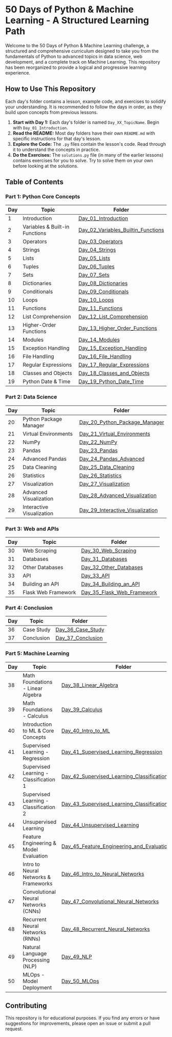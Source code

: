# 50 Days of Python & Machine Learning - A Structured Learning Path

Welcome to the 50 Days of Python & Machine Learning challenge, a structured and comprehensive curriculum designed to take you from the fundamentals of Python to advanced topics in data science, web development, and a complete track on Machine Learning. This repository has been reorganized to provide a logical and progressive learning experience.

## How to Use This Repository

Each day's folder contains a lesson, example code, and exercises to solidify your understanding. It is recommended to follow the days in order, as they build upon concepts from previous lessons.

1.  **Start with Day 1:** Each day's folder is named `Day_XX_TopicName`. Begin with `Day_01_Introduction`.
2.  **Read the README:** Most day folders have their own `README.md` with specific instructions for that day's lesson.
3.  **Explore the Code:** The `.py` files contain the lesson's code. Read through it to understand the concepts in practice.
4.  **Do the Exercises:** The `solutions.py` file (in many of the earlier lessons) contains exercises for you to solve. Try to solve them on your own before looking at the solutions.

## Table of Contents

### Part 1: Python Core Concepts
| Day | Topic                          | Folder                                                               |
|-----|--------------------------------|----------------------------------------------------------------------|
| 1   | Introduction                   | [Day_01_Introduction](./Day_01_Introduction/)                        |
| 2   | Variables & Built-in Functions | [Day_02_Variables_Builtin_Functions](./Day_02_Variables_Builtin_Functions/) |
| 3   | Operators                      | [Day_03_Operators](./Day_03_Operators/)                              |
| 4   | Strings                        | [Day_04_Strings](./Day_04_Strings/)                                  |
| 5   | Lists                          | [Day_05_Lists](./Day_05_Lists/)                                      |
| 6   | Tuples                         | [Day_06_Tuples](./Day_06_Tuples/)                                    |
| 7   | Sets                           | [Day_07_Sets](./Day_07_Sets/)                                        |
| 8   | Dictionaries                   | [Day_08_Dictionaries](./Day_08_Dictionaries/)                        |
| 9   | Conditionals                   | [Day_09_Conditionals](./Day_09_Conditionals/)                        |
| 10  | Loops                          | [Day_10_Loops](./Day_10_Loops/)                                      |
| 11  | Functions                      | [Day_11_Functions](./Day_11_Functions/)                              |
| 12  | List Comprehension             | [Day_12_List_Comprehension](./Day_12_List_Comprehension/)            |
| 13  | Higher-Order Functions         | [Day_13_Higher_Order_Functions](./Day_13_Higher_Order_Functions/)    |
| 14  | Modules                        | [Day_14_Modules](./Day_14_Modules/)                                  |
| 15  | Exception Handling             | [Day_15_Exception_Handling](./Day_15_Exception_Handling/)            |
| 16  | File Handling                  | [Day_16_File_Handling](./Day_16_File_Handling/)                      |
| 17  | Regular Expressions            | [Day_17_Regular_Expressions](./Day_17_Regular_Expressions/)          |
| 18  | Classes and Objects            | [Day_18_Classes_and_Objects](./Day_18_Classes_and_Objects/)          |
| 19  | Python Date & Time             | [Day_19_Python_Date_Time](./Day_19_Python_Date_Time/)                |

### Part 2: Data Science
| Day | Topic                     | Folder                                                                 |
|-----|---------------------------|------------------------------------------------------------------------|
| 20  | Python Package Manager    | [Day_20_Python_Package_Manager](./Day_20_Python_Package_Manager/)      |
| 21  | Virtual Environments      | [Day_21_Virtual_Environments](./Day_21_Virtual_Environments/)          |
| 22  | NumPy                     | [Day_22_NumPy](./Day_22_NumPy/)                                        |
| 23  | Pandas                    | [Day_23_Pandas](./Day_23_Pandas/)                                      |
| 24  | Advanced Pandas           | [Day_24_Pandas_Advanced](./Day_24_Pandas_Advanced/)                    |
| 25  | Data Cleaning             | [Day_25_Data_Cleaning](./Day_25_Data_Cleaning/)                        |
| 26  | Statistics                | [Day_26_Statistics](./Day_26_Statistics/)                              |
| 27  | Visualization             | [Day_27_Visualization](./Day_27_Visualization/)                        |
| 28  | Advanced Visualization    | [Day_28_Advanced_Visualization](./Day_28_Advanced_Visualization/)      |
| 29  | Interactive Visualization | [Day_29_Interactive_Visualization](./Day_29_Interactive_Visualization/) |

### Part 3: Web and APIs
| Day | Topic               | Folder                                                               |
|-----|---------------------|----------------------------------------------------------------------|
| 30  | Web Scraping        | [Day_30_Web_Scraping](./Day_30_Web_Scraping/)                        |
| 31  | Databases           | [Day_31_Databases](./Day_31_Databases/)                              |
| 32  | Other Databases     | [Day_32_Other_Databases](./Day_32_Other_Databases/)                  |
| 33  | API                 | [Day_33_API](./Day_33_API/)                                          |
| 34  | Building an API     | [Day_34_Building_an_API](./Day_34_Building_an_API/)                  |
| 35  | Flask Web Framework | [Day_35_Flask_Web_Framework](./Day_35_Flask_Web_Framework/)          |

### Part 4: Conclusion
| Day | Topic      | Folder                                         |
|-----|------------|------------------------------------------------|
| 36  | Case Study | [Day_36_Case_Study](./Day_36_Case_Study/)      |
| 37  | Conclusion | [Day_37_Conclusion](./Day_37_Conclusion/)      |

### Part 5: Machine Learning
| Day | Topic                                  | Folder                                                                |
|-----|----------------------------------------|-----------------------------------------------------------------------|
| 38  | Math Foundations - Linear Algebra      | [Day_38_Linear_Algebra](./Day_38_Linear_Algebra/)                     |
| 39  | Math Foundations - Calculus            | [Day_39_Calculus](./Day_39_Calculus/)                                 |
| 40  | Introduction to ML & Core Concepts     | [Day_40_Intro_to_ML](./Day_40_Intro_to_ML/)                           |
| 41  | Supervised Learning - Regression       | [Day_41_Supervised_Learning_Regression](./Day_41_Supervised_Learning_Regression/) |
| 42  | Supervised Learning - Classification 1 | [Day_42_Supervised_Learning_Classification_Part_1](./Day_42_Supervised_Learning_Classification_Part_1/) |
| 43  | Supervised Learning - Classification 2 | [Day_43_Supervised_Learning_Classification_Part_2](./Day_43_Supervised_Learning_Classification_Part_2/) |
| 44  | Unsupervised Learning                  | [Day_44_Unsupervised_Learning](./Day_44_Unsupervised_Learning/)       |
| 45  | Feature Engineering & Model Evaluation | [Day_45_Feature_Engineering_and_Evaluation](./Day_45_Feature_Engineering_and_Evaluation/) |
| 46  | Intro to Neural Networks & Frameworks  | [Day_46_Intro_to_Neural_Networks](./Day_46_Intro_to_Neural_Networks/) |
| 47  | Convolutional Neural Networks (CNNs)   | [Day_47_Convolutional_Neural_Networks](./Day_47_Convolutional_Neural_Networks/) |
| 48  | Recurrent Neural Networks (RNNs)       | [Day_48_Recurrent_Neural_Networks](./Day_48_Recurrent_Neural_Networks/) |
| 49  | Natural Language Processing (NLP)      | [Day_49_NLP](./Day_49_NLP/)                                           |
| 50  | MLOps - Model Deployment               | [Day_50_MLOps](./Day_50_MLOps/)                                       |

## Contributing

This repository is for educational purposes. If you find any errors or have suggestions for improvements, please open an issue or submit a pull request.